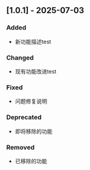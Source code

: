 ## [1.0.1] - 2025-07-03

### Added
- 新功能描述test

### Changed
- 现有功能改进test

### Fixed
- 问题修复说明

### Deprecated
- 即将移除的功能

### Removed
- 已移除的功能
